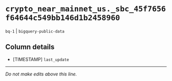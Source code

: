# `crypto_near_mainnet_us._sbc_45f7656f64644c549bb146d1b2458960`
`bq-1` | `bigquery-public-data`

## Column details
* [TIMESTAMP] `last_update`

-------------------------------------------------------------------------------
*Do not make edits above this line.*
